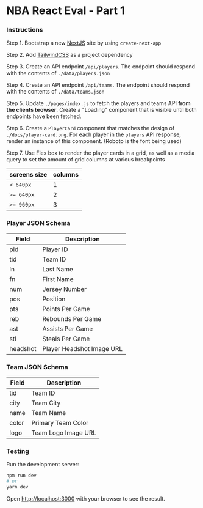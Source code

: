 # NBA React Eval - Part 1


### Instructions

Step 1. Bootstrap a new [NextJS](https://nextjs.org/) site by using `create-next-app`



Step 2. Add [TailwindCSS](https://tailwindcss.com) as a project dependency



Step 3. Create an API endpoint `/api/players`. The endpoint should respond with the contents of `./data/players.json`



Step 4. Create an API endpoint `/api/teams`. The endpoint should respond with the contents of `./data/teams.json`



Step 5. Update `./pages/index.js` to fetch the players and teams API **from the clients browser**. Create a "Loading" component that is visible until both endpoints have been fetched.



Step 6. Create a `PlayerCard` component that matches the design of `./docs/player-card.png`. For each player in the `players` API response, render an instance of this component. (Roboto is the font being used)



Step 7. Use Flex box to render the player cards in a grid, as well as a media query to set the amount of grid columns at various breakpoints

| screens size | columns |
| ------------ | ------- |
| `< 640px`    | 1       |
| `>= 640px`   | 2       |
| `>= 960px`   | 3       |

### Player JSON Schema

| Field    | Description               |
| -------- | ------------------------- |
| pid      | Player ID                 |
| tid      | Team ID                   |
| ln       | Last Name                 |
| fn       | First Name                |
| num      | Jersey Number             |
| pos      | Position                  |
| pts      | Points Per Game           |
| reb      | Rebounds Per Game         |
| ast      | Assists Per Game          |
| stl      | Steals Per Game           |
| headshot | Player Headshot Image URL |


### Team JSON Schema

| Field | Description        |
| ----- | ------------------ |
| tid   | Team ID            |
| city  | Team City          |
| name  | Team Name          |
| color | Primary Team Color |
| logo  | Team Logo Image URL|



### Testing

Run the development server:

```bash
npm run dev
# or
yarn dev
```

Open [http://localhost:3000](http://localhost:3000) with your browser to see the result.
